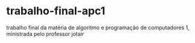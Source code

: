 # trabalho-final-apc1
trabalho final da matéria de algoritmo e programação de computadores 1, ministrada pelo professor jotair
